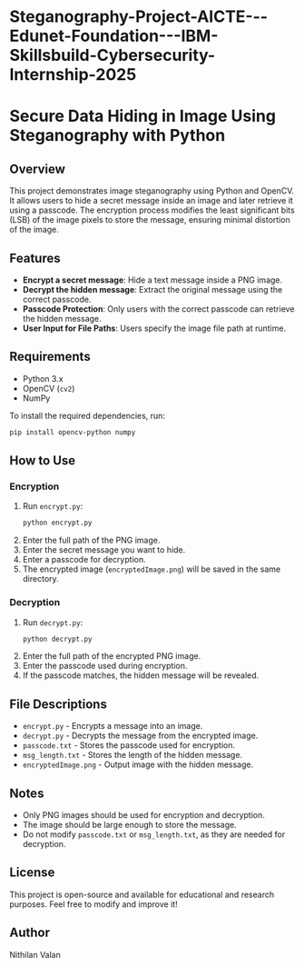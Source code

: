 # Steganography-Project-AICTE---Edunet-Foundation---IBM-Skillsbuild-Cybersecurity-Internship-2025
# Secure Data Hiding in Image Using Steganography with Python

## Overview
This project demonstrates image steganography using Python and OpenCV. It allows users to hide a secret message inside an image and later retrieve it using a passcode. The encryption process modifies the least significant bits (LSB) of the image pixels to store the message, ensuring minimal distortion of the image.

## Features
- **Encrypt a secret message**: Hide a text message inside a PNG image.
- **Decrypt the hidden message**: Extract the original message using the correct passcode.
- **Passcode Protection**: Only users with the correct passcode can retrieve the hidden message.
- **User Input for File Paths**: Users specify the image file path at runtime.

## Requirements
- Python 3.x
- OpenCV (`cv2`)
- NumPy

To install the required dependencies, run:
```bash
pip install opencv-python numpy
```

## How to Use
### Encryption
1. Run `encrypt.py`:
   ```bash
   python encrypt.py
   ```
2. Enter the full path of the PNG image.
3. Enter the secret message you want to hide.
4. Enter a passcode for decryption.
5. The encrypted image (`encryptedImage.png`) will be saved in the same directory.

### Decryption
1. Run `decrypt.py`:
   ```bash
   python decrypt.py
   ```
2. Enter the full path of the encrypted PNG image.
3. Enter the passcode used during encryption.
4. If the passcode matches, the hidden message will be revealed.

## File Descriptions
- `encrypt.py` - Encrypts a message into an image.
- `decrypt.py` - Decrypts the message from the encrypted image.
- `passcode.txt` - Stores the passcode used for encryption.
- `msg_length.txt` - Stores the length of the hidden message.
- `encryptedImage.png` - Output image with the hidden message.

## Notes
- Only PNG images should be used for encryption and decryption.
- The image should be large enough to store the message.
- Do not modify `passcode.txt` or `msg_length.txt`, as they are needed for decryption.

## License
This project is open-source and available for educational and research purposes. Feel free to modify and improve it!

## Author
Nithilan Valan


